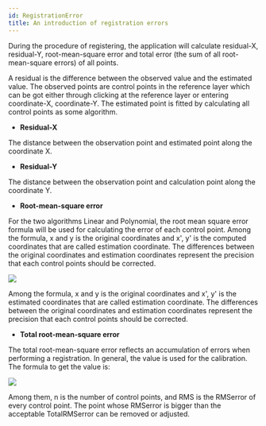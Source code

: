 ```yaml
---
id: RegistrationError
title: An introduction of registration errors
---
```

During the procedure of registering, the application will calculate
residual-X, residual-Y, root-mean-square error and total error (the sum of all
root-mean-square errors) of all points.

A residual is the difference between the observed value and the estimated
value. The observed points are control points in the reference layer which can
be got either through clicking at the reference layer or entering
coordinate-X, coordinate-Y. The estimated point is fitted by calculating all
control points as some algorithm.

  * **Residual-X**

The distance between the observation point and estimated point along the
coordinate X.

  * **Residual-Y**

The distance between the observation point and calculation point along the
coordinate Y.

  * **Root-mean-square error**

For the two algorithms Linear and Polynomial, the root mean square error
formula will be used for calculating the error of each control point. Among
the formula, x and y is the original coordinates and x', y' is the computed
coordinates that are called estimation coordinate. The differences between the
original coordinates and estimation coordinates represent the precision that
each control points should be corrected.

![](img/RMSerror.png)  

  
Among the formula, x and y is the original coordinates and x', y' is the
estimated coordinates that are called estimation coordinate. The differences
between the original coordinates and estimation coordinates represent the
precision that each control points should be corrected.

  * **Total root-mean-square error**

The total root-mean-square error reflects an accumulation of errors when
performing a registration. In general, the value is used for the calibration.
The formula to get the value is:

![](img/TotalRMS.png)  

  
Among them, n is the number of control points, and RMS is the RMSerror of
every control point. The point whose RMSerror is bigger than the acceptable
TotalRMSerror can be removed or adjusted.

